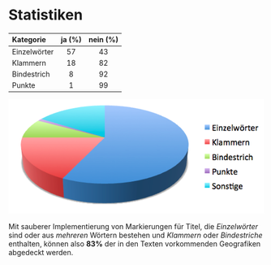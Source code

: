 # Statistiken

Kategorie   | ja (%) | nein (%)
:-----------|:------:| :-----:
Einzelwörter|   57   |   43
Klammern    |   18   |   82
Bindestrich |    8   |   92
Punkte      |    1   |   99

![](./diagramm.png "Title")

Mit sauberer Implementierung von Markierungen für Titel, die *Einzelwörter* sind oder aus *mehreren* Wörtern bestehen und *Klammern* oder *Bindestriche* enthalten, können also **83%** der in den Texten vorkommenden Geografiken abgedeckt werden.